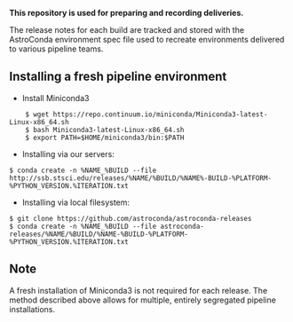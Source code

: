**This repository is used for preparing and recording deliveries.**

The release notes for each build are tracked and stored with the AstroConda environment spec file used to recreate environments delivered to various pipeline teams.


## Installing a fresh pipeline environment

- Install Miniconda3
```
    $ wget https://repo.continuum.io/miniconda/Miniconda3-latest-Linux-x86_64.sh
    $ bash Miniconda3-latest-Linux-x86_64.sh
    $ export PATH=$HOME/miniconda3/bin:$PATH
```

- Installing via our servers:
```
$ conda create -n %NAME_%BUILD --file http://ssb.stsci.edu/releases/%NAME/%BUILD/%NAME%-BUILD-%PLATFORM-%PYTHON_VERSION.%ITERATION.txt
```

- Installing via local filesystem:
```
$ git clone https://github.com/astroconda/astroconda-releases
$ conda create -n %NAME_%BUILD --file astroconda-releases/%NAME/%BUILD/%NAME-%BUILD-%PLATFORM-%PYTHON_VERSION.%ITERATION.txt
```

## Note

A fresh installation of Miniconda3 is not required for each release. The method described above allows for multiple, entirely segregated pipeline installations.
